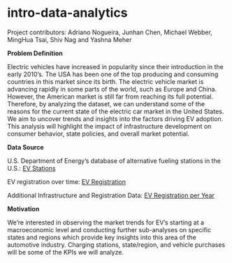 # intro-data-analytics

Project contributors: Adriano Nogueira, Junhan Chen, Michael Webber, MingHua Tsai, Shiv Nag and Yashna Meher


**Problem Definition**

Electric vehicles have increased in popularity since their introduction in the early 2010’s. The USA has been one of the top producing and consuming countries in this market since its birth. The electric vehicle market is advancing rapidly in some parts of the world, such as Europe and China. However, the American market is still far from reaching its full potential. Therefore, by analyzing the dataset, we can understand some of the reasons for the current state of the electric car market in the United States. We aim to uncover trends and insights into the factors driving EV adoption. This analysis will highlight the impact of infrastructure development on consumer behavior, state policies, and overall market potential.

**Data Source**

U.S. Department of Energy’s database of alternative fueling stations in the U.S.: [EV Stations](https://afdc.energy.gov/stations/states)

EV registration over time: [EV Registration](https://www.atlasevhub.com/materials/state-ev-registration-data/#data)

Additional Infrastructure and Registration Data: [EV Registration per Year](https://afdc.energy.gov/vehicle-registration?year=2023)

**Motivation**

We’re interested in observing the market trends for EV’s starting at a macroeconomic level and conducting further sub-analyses on specific states and regions which provide key insights into this area of the automotive industry. Charging stations, state/region, and vehicle purchases will be some of the KPIs we will analyze.
